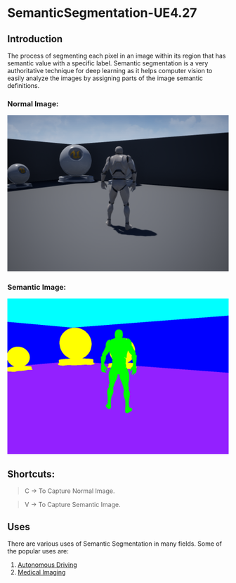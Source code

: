 # SemanticSegmentation-UE4.27

## Introduction
The process of segmenting each pixel in an image within its region that has semantic value with a specific label. Semantic segmentation is a very authoritative technique for deep learning as it helps computer vision to easily analyze the images by assigning parts of the image semantic definitions.

### Normal Image:
![Normal Image](https://github.com/shabbir41/SemanticSegmentation-UE4.27/blob/main/Content/CapturedImages/202228-21300.png)
### Semantic Image:
![Semantic image](https://github.com/shabbir41/SemanticSegmentation-UE4.27/blob/main/Content/CapturedImages/202228-212959.png)

## Shortcuts:
> C -> To Capture Normal Image.

> V -> To Capture Semantic Image.

## Uses
There are various uses of Semantic Segmentation in many fields. Some of the popular uses are:
1. [Autonomous Driving](https://arxiv.org/ftp/arxiv/papers/1808/1808.08413.pdf)
2. [Medical Imaging](https://bmcmedimaging.biomedcentral.com/articles/10.1186/s12880-020-00543-7)
